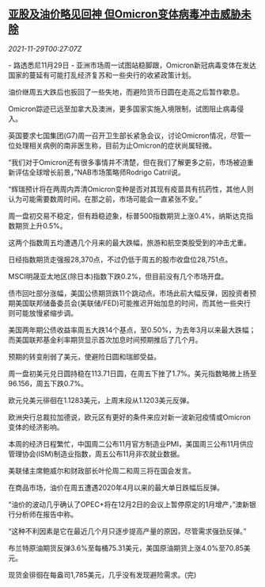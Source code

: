 <!--1638145862000-->
[亚股及油价略见回神 但Omicron变体病毒冲击威胁未除](https://cn.reuters.com/article/global-markets-1129-mon-idCNKBS2IE00X)
------

<div><i>2021-11-29T00:27:07Z</i></div><p>- 路透悉尼11月29日 - 亚洲市场周一试图站稳脚跟，Omicron新冠病毒变体在发达国家的蔓延有可能打乱经济复苏和一些央行的收紧政策计划。</p><p>油价继周五大跌后也扳回了一些失地，而避险货币日圆在走高之后暂作歇息。</p><p>Omicron踪迹已远至加拿大及澳洲，更多国家实施入境限制，试图阻止病毒侵入。</p><p>英国要求七国集团(G7)周一召开卫生部长紧急会议，讨论Omicron情况，尽管一位处理相关病例的南非医生称，目前为止Omicron的症状尚属轻微。</p><p>“我们对于Omicron还有很多事情并不清楚，但在我们了解更多之前，市场被迫重新评估全球增长前景，”NAB市场策略师Rodrigo Catril说。</p><p>“辉瑞预计将在两周内弄清Omicron变种是否对其现有疫苗具有抗药性，其他人则认为可能需要数周时间。在那之前，市场可能会一直紧张不安。”</p><p>周一盘初交易不稳定，但有趋稳迹象，标普500指数期货上涨0.4%，纳斯达克指数期货上升0.5%。</p><p>这两个指数周五均遭遇几个月来的最大跌幅，旅游和航空类股受到的冲击尤重。</p><p>日经指数期货走强报28,370点，不过仍低于周五的股市收盘位28,751点。</p><p>MSCI明晟亚太地区(除日本)指数下跌0.2%，但目前没有几个市场开盘。</p><p>债市回吐部分涨幅，美国公债期货跌11个跳动点。市场此前大幅反弹，因投资者预期美国联邦储备委员会(美联储/FED)可能推迟开始加息的时间，而其他一些央行则可能放慢紧缩步调。</p><p>美国两年期公债收益率周五大跌14个基点，至0.50%，为去年3月以来最大跌幅；而美国联邦基金利率期货显示首次加息时间预期推后了几个月。</p><p>预期的转变削弱了美元，使避险日圆和瑞郎受益。</p><p>周一盘初美元兑日圆持稳在113.71日圆，在周五下挫了1.7%。美元指数略微上扬至96.156，周五下跌0.7%。</p><p>欧元兑美元徘徊在1.1283美元，上周末段从1.1203美元反弹。</p><p>欧洲央行总裁拉加德说，欧元区有更好的条件来应对新一波新冠疫情或Omicron变体的经济影响。</p><p>本周的经济日程繁忙，中国周二公布11月官方制造业PMI，美国周三公布11月供应管理协会(ISM)制造业指数，周五公布11月非农就业数据。</p><p>美联储主席鲍威尔和财政部长叶伦周二和周三将在国会发言。</p><p>在商品市场，油价在周五遭遇2020年4月以来的最大单日跌幅后反弹。</p><p>“油价的波动几乎确认了OPEC+将在12月2日的会议上暂停原定的1月增产，”澳新银行分析师在报告中称。</p><p>“这种不利因素是它在最近几个月只逐步提高产量的原因，尽管需求强劲反弹。”</p><p>布兰特原油期货反弹3.6%至每桶75.31美元，美国原油期货上涨4.0%至70.85美元。</p><p>现货金徘徊在每盎司1,785美元，几乎没有发现避险需求。(完)</p>
